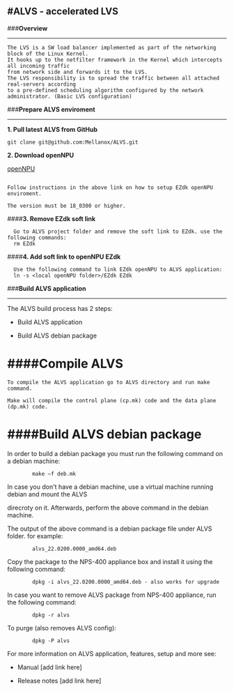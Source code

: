 #<b>ALVS - accelerated LVS</b>
--------------------------------

###<b>Overview</b>
****
~~~~~
The LVS is a SW load balancer implemented as part of the networking block of the Linux Kernel.
It hooks up to the netfilter framework in the Kernel which intercepts all incoming traffic
from network side and forwards it to the LVS.
The LVS responsibility is to spread the traffic between all attached real-servers according 
to a pre-defined scheduling algorithm configured by the network administrator. (Basic LVS configuration)
~~~~~~
###<b>Prepare ALVS enviroment</b>
****

<b>1. Pull latest ALVS from GitHub</b>
~~~
git clone git@github.com:Mellanox/ALVS.git
~~~
<b>2. Download openNPU</b>

  [openNPU](http://opennpu.org/how-to-download/)
  ~~~
  
  Follow instructions in the above link on how to setup EZdk openNPU enviroment. 
  
  The version must be 18_0300 or higher.
  ~~~
  
####<b>3. Remove EZdk soft link</b>
~~~
  Go to ALVS project folder and remove the soft link to EZdk. use the following commands:
  rm EZdk
~~~
####<b>4. Add soft link to openNPU EZdk</b>
~~~
  Use the following command to link EZdk openNPU to ALVS application:
  ln -s <local openNPU folder>/EZdk EZdk      
~~~
###<b>Build ALVS application</b>
****

The ALVS build process has 2 steps:

* Build ALVS application

* Build ALVS debian package

####<b>Compile ALVS</b>
===
~~~
To compile the ALVS application go to ALVS directory and run make command. 

Make will compile the control plane (cp.mk) code and the data plane (dp.mk) code. 
~~~

####<b>Build ALVS debian package</b>
====
In order to build a debian package you must run the following command on a debian machine:

            make –f deb.mk
  
In case you don't have a debian machine, use a virtual machine running debian and mount the ALVS

direcroty on it. Afterwards, perform the above command in the debian machine. 

The output of the above command is a debian package file under ALVS folder. for example:

            alvs_22.0200.0000_amd64.deb

Copy the package to the NPS-400 appliance box and install it using the following command:

            dpkg -i alvs_22.0200.0000_amd64.deb - also works for upgrade

In case you want to remove ALVS package from NPS-400 appliance, run the following command:

            dpkg -r alvs
    
To purge (also removes ALVS config):

            dpkg -P alvs

For more information on ALVS application, features, setup and more see:

* Manual [add link here]

* Release notes [add link here]
